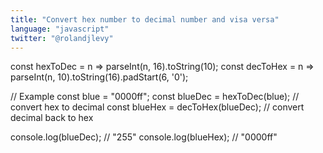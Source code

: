 ```yaml
---
title: "Convert hex number to decimal number and visa versa"
language: "javascript"
twitter: "@rolandjlevy"
---
```


const hexToDec = n => parseInt(n, 16).toString(10);
const decToHex = n => parseInt(n, 10).toString(16).padStart(6, '0');

// Example
const blue = "0000ff";
const blueDec = hexToDec(blue); // convert hex to decimal
const blueHex = decToHex(blueDec); // convert decimal back to hex 

console.log(blueDec); // "255" 
console.log(blueHex); // "0000ff"
